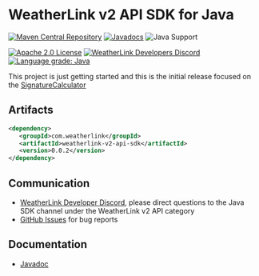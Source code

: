 # WeatherLink v2 API SDK for Java

[![Maven Central Repository](https://img.shields.io/maven-central/v/com.weatherlink/weatherlink-v2-api-sdk?color=blue&label=maven%20central&style=flat-square)](https://mvnrepository.com/artifact/com.weatherlink/weatherlink-v2-api-sdk)
[![Javadocs](https://www.javadoc.io/badge/com.weatherlink/weatherlink-v2-api-sdk.svg?color=blue&style=flat-square)](https://www.javadoc.io/doc/com.weatherlink/weatherlink-v2-api-sdk)
![Java Support](https://img.shields.io/badge/java-8%2B-blue?color=blue&style=flat-square)

[![Apache 2.0 License](https://img.shields.io/github/license/weatherlink/weatherlink-v2-api-sdk-java?color=blue&style=flat-square)](https://tldrlegal.com/license/apache-license-2.0-(apache-2.0))
[![WeatherLink Developers Discord](https://img.shields.io/discord/882722161641554021?color=blue&label=chat&style=flat-square)](https://weatherlink.github.io/discord)
[![Language grade: Java](https://img.shields.io/lgtm/grade/java/github/weatherlink/weatherlink-v2-api-sdk-java?color=blue&style=flat-square)](https://lgtm.com/projects/g/weatherlink/weatherlink-v2-api-sdk-java/context:java)

This project is just getting started and this is the initial release focused on the [SignatureCalculator](https://github.com/weatherlink/weatherlink-v2-api-sdk-java/blob/main/src/main/java/com/weatherlink/api/v2/signature/SignatureCalculator.java)

## Artifacts

```xml
<dependency>
   <groupId>com.weatherlink</groupId>
   <artifactId>weatherlink-v2-api-sdk</artifactId>
   <version>0.0.2</version>
</dependency>
```

## Communication

* [WeatherLink Developer Discord](https://weatherlink.github.io/discord), please direct questions to the Java SDK channel under the WeatherLink v2 API category
* [GitHub Issues](https://github.com/weatherlink/weatherlink-v2-api-sdk-java/issues) for bug reports

## Documentation

* [Javadoc](https://www.javadoc.io/doc/com.weatherlink/weatherlink-v2-api-sdk)
